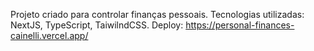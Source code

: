 Projeto criado para controlar finanças pessoais. Tecnologias utilizadas: NextJS, TypeScript, TaiwilndCSS.
Deploy: https://personal-finances-cainelli.vercel.app/
